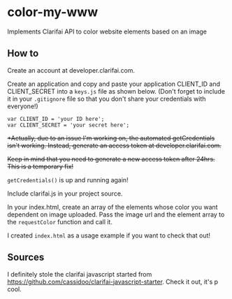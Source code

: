 # color-my-www
Implements Clarifai API to color website elements based on an image

## How to
Create an account at developer.clarifai.com. 

Create an application and copy and paste your application CLIENT_ID and CLIENT_SECRET into a `keys.js` file as shown below. (Don't forget to include it in your `.gitignore` file so that you don't share your credentials with everyone!)

```
var CLIENT_ID = 'your ID here';
var CLIENT_SECRET = 'your secret here';
```

~~*Actually, due to an issue I'm working on, the automated getCredentials isn't working. Instead, generate an access token at developer.clarifai.com.~~

~~Keep in mind that you need to generate a new access token after 24hrs. This is a temporary fix!~~

`getCredentials()` is up and running again!


Include clarifai.js in your project source. 

In your index.html, create an array of the elements whose color you want dependent on image uploaded. Pass the image url and the element array to the `requestColor` function and call it.

I created `index.html` as a usage example if you want to check that out!

## Sources
I definitely stole the clarifai javascript started from https://github.com/cassidoo/clarifai-javascript-starter. Check it out, it's p cool.
